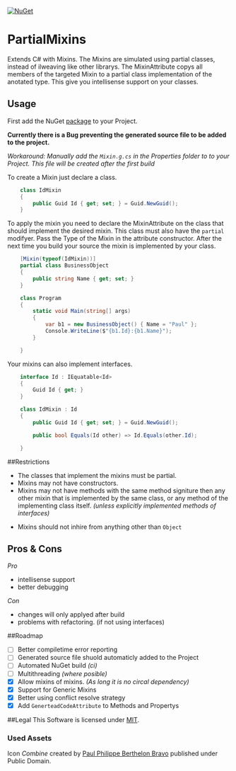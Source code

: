 [![NuGet](https://img.shields.io/nuget/v/PartialMixin.svg?style=flat-square)](https://www.nuget.org/packages/PartialMixin/)

# PartialMixins
Extends C# with Mixins. The Mixins are simulated using partial classes, instead of ilweaving like other
librarys. The MixinAttribute copys all members of the targeted Mixin to a partial class implementation
of the anotated type. This give you intellisense support on your classes.

## Usage

First add the NuGet [package](https://www.nuget.org/packages/PartialMixin/) to your Project.

**Currently there is a Bug preventing the generated source file to be added to the project.**

_Workaround: Manually add the ```Mixin.g.cs``` in the Properties folder to to your Project. This file will be created after the first build_

To create a Mixin just declare a class.

```c#
    class IdMixin
    {
        public Guid Id { get; set; } = Guid.NewGuid();
    }
```

To apply the mixin you need to declare the MixinAttribute on the class that should implement the desired
mixin. This class must also have the ```partial``` modifyer. Pass the Type of the Mixin in the attribute
constructor. After the next time you build your source the mixin is implemented by your class. 

```c#
    [Mixin(typeof(IdMixin))]
    partial class BusinessObject
    {
        public string Name { get; set; }
    }

    class Program
    {
        static void Main(string[] args)
        {
            var b1 = new BusinessObject() { Name = "Paul" };
            Console.WriteLine($"{b1.Id}:{b1.Name}");
        }

    }
```

Your mixins can also implement interfaces. 

```c#
    interface Id : IEquatable<Id>
    {
        Guid Id { get; }
    }

    class IdMixin : Id
    {
        public Guid Id { get; set; } = Guid.NewGuid();

        public bool Equals(Id other) => Id.Equals(other.Id);

    }
```
##Restrictions
+ The classes that implement the mixins must be partial. 
+ Mixins may not have constructors.
+ Mixins may not have methods with the same method signiture then any other mixin that is
implemented by the same class, or any method of the implementing class itself. _(unless explicitly
implemented methods of interfaces)_  
* Mixins should not inhire from anything other than ```Object```

## Pros & Cons

_Pro_
* intellisense support
* better debugging
 
_Con_
* changes will only applyed after build
* problems with refactoring. (if not using interfaces) 

##Roadmap
- [ ] Better compiletime error reporting
- [ ] Generated source file shuold automaticly added to the Project 
- [ ] Automated NuGet build _(ci)_
- [ ] Multithreading _(where posible)_
- [x] Allow mixins of mixins. _(As long it is no circal dependency)_
- [x] Support for Generic Mixins
- [x] Better using conflict resolve strategy
- [x] Add ```GenerteadCodeAttribute``` to Methods and Propertys

##Legal 
This Software is licensed under [MIT](https://tldrlegal.com/license/mit-license#summary).

### Used Assets
Icon *Combine* created by [Paul Philippe Berthelon Bravo](https://thenounproject.com/paulberthelon) published under Public Domain.
